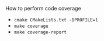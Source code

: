 How to perform code coverage


- `cmake CMakeLists.txt -DPROFILE=1`
- `make coverage`
- `make coverage-report`